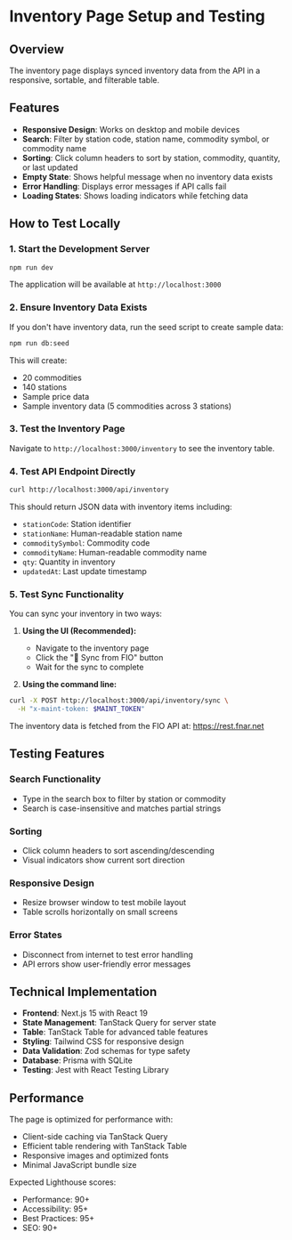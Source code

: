 # Inventory Page Setup and Testing

## Overview

The inventory page displays synced inventory data from the API in a responsive, sortable, and filterable table.

## Features

- **Responsive Design**: Works on desktop and mobile devices
- **Search**: Filter by station code, station name, commodity symbol, or commodity name
- **Sorting**: Click column headers to sort by station, commodity, quantity, or last updated
- **Empty State**: Shows helpful message when no inventory data exists
- **Error Handling**: Displays error messages if API calls fail
- **Loading States**: Shows loading indicators while fetching data

## How to Test Locally

### 1. Start the Development Server

```bash
npm run dev
```

The application will be available at `http://localhost:3000`

### 2. Ensure Inventory Data Exists

If you don't have inventory data, run the seed script to create sample data:

```bash
npm run db:seed
```

This will create:

- 20 commodities
- 140 stations
- Sample price data
- Sample inventory data (5 commodities across 3 stations)

### 3. Test the Inventory Page

Navigate to `http://localhost:3000/inventory` to see the inventory table.

### 4. Test API Endpoint Directly

```bash
curl http://localhost:3000/api/inventory
```

This should return JSON data with inventory items including:

- `stationCode`: Station identifier
- `stationName`: Human-readable station name
- `commoditySymbol`: Commodity code
- `commodityName`: Human-readable commodity name
- `qty`: Quantity in inventory
- `updatedAt`: Last update timestamp

### 5. Test Sync Functionality

You can sync your inventory in two ways:

1. **Using the UI (Recommended):**
   - Navigate to the inventory page
   - Click the "🔄 Sync from FIO" button
   - Wait for the sync to complete

2. **Using the command line:**

```bash
curl -X POST http://localhost:3000/api/inventory/sync \
  -H "x-maint-token: $MAINT_TOKEN"
```

The inventory data is fetched from the FIO API at: https://rest.fnar.net

## Testing Features

### Search Functionality

- Type in the search box to filter by station or commodity
- Search is case-insensitive and matches partial strings

### Sorting

- Click column headers to sort ascending/descending
- Visual indicators show current sort direction

### Responsive Design

- Resize browser window to test mobile layout
- Table scrolls horizontally on small screens

### Error States

- Disconnect from internet to test error handling
- API errors show user-friendly error messages

## Technical Implementation

- **Frontend**: Next.js 15 with React 19
- **State Management**: TanStack Query for server state
- **Table**: TanStack Table for advanced table features
- **Styling**: Tailwind CSS for responsive design
- **Data Validation**: Zod schemas for type safety
- **Database**: Prisma with SQLite
- **Testing**: Jest with React Testing Library

## Performance

The page is optimized for performance with:

- Client-side caching via TanStack Query
- Efficient table rendering with TanStack Table
- Responsive images and optimized fonts
- Minimal JavaScript bundle size

Expected Lighthouse scores:

- Performance: 90+
- Accessibility: 95+
- Best Practices: 95+
- SEO: 90+
